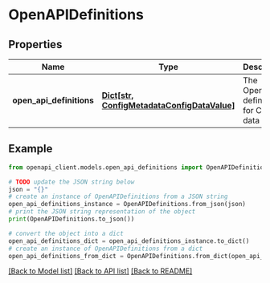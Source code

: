 # OpenAPIDefinitions


## Properties

Name | Type | Description | Notes
------------ | ------------- | ------------- | -------------
**open_api_definitions** | [**Dict[str, ConfigMetadataConfigDataValue]**](ConfigMetadataConfigDataValue.md) | The OpenAPI definitions for CyPerf data model | [optional] 

## Example

```python
from openapi_client.models.open_api_definitions import OpenAPIDefinitions

# TODO update the JSON string below
json = "{}"
# create an instance of OpenAPIDefinitions from a JSON string
open_api_definitions_instance = OpenAPIDefinitions.from_json(json)
# print the JSON string representation of the object
print(OpenAPIDefinitions.to_json())

# convert the object into a dict
open_api_definitions_dict = open_api_definitions_instance.to_dict()
# create an instance of OpenAPIDefinitions from a dict
open_api_definitions_from_dict = OpenAPIDefinitions.from_dict(open_api_definitions_dict)
```
[[Back to Model list]](../README.md#documentation-for-models) [[Back to API list]](../README.md#documentation-for-api-endpoints) [[Back to README]](../README.md)


